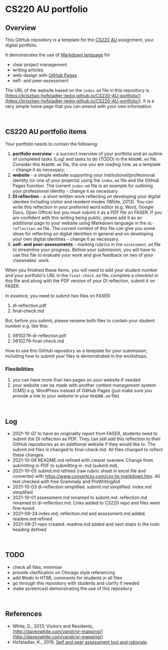 # CS220 AU portfolio
## Overview
This GitHub repository is a template for the [CS220 AU](https://github.com/krisztian-hofstadter-tedor/CS220-AU-navigating-the-digital-world) assignment, your digital portfolio.

It demonstrates the use of [Markdown language](https://guides.github.com/features/mastering-markdown/) for
- clear project management
- writing articles
- web-design with [GitHub Pages](https://pages.github.com/)
- self- and peer-assessment

The URL of the website based on the `index.md` file in this repository is [https://krisztian-hofstadter-tedor.github.io/CS220-AU-portfolio/](https://krisztian-hofstadter-tedor.github.io/CS220-AU-portfolio/). It is a very simple home page that you can amend with your own information.

<br>

## CS220 AU portfolio items
Your portfolio needs to contain the following:

1. **portfolio overview** - a succinct overview of your portfolio and an outline of completed tasks (Log) and tasks to do (TODO) in the `README.md` file. Consider this `README.md` file, the one you are reading now, as a template - change it as necessary.
2. **website** - a simple website supporting your institutional/professional identity (or one of your projects) using the `index.md` file and the GitHub Pages function. The current `index.md` file is an example for outlining your professional identity - change it as necessary.
3. **DI reflection** - a short written work reflecting on developing your digital identies including visitor and resident modes (White, 2013). You can write this reflection in your preferred word editor (e.g. Word, Google Docs, Open Office) but you must submit it as a PDF file on FASER. If you are confident with this writing being public, please add it as an additional page to your website using Markdown language in the `di-reflection.md` file. The current content of this file can give you some ideas for reflecting on digital identities in general and on developing your own digital identities - change it as necessary.
4. **self- and peer-assessments** - marking rubrics in the `assessment.md` file to streamline your progress. Before your submission, you will have to use this file to evaluate your work and give feedback on two of your classmates' work.

When you finished these items, you will need to add your student number and your portfolio's URL in the `final-check.md` file, complete a checklist in this file and along with the PDF version of your DI reflection, submit it on FASER. 

In essence, you need to submit two files on FASER:

1. di-reflection.pdf
2. final-check.md

But, before you submit, please rename both files to contain your student number e.g. like this:

1. 0610279-di-reflection.pdf
2. 0610279-final-check.md

How to use this GitHub repository as a template for your submission, including how to submit your files is demonstrated in the workshops. 

### Flexibilities 
1. you can have more than two pages on your website if needed
2. your website can be made with another content management system (CMS) e.g. WordPress instead of GitHub Pages (just make sure you provide a link to your website in your `README.md` file)

<br>

## Log
- 2021-10-07 to have an originality report from FASER, students need to submit the DI reflection as PDF. They can still add this reflection to their GitHub repositories as an additional website if they would like to. The submit.md files is changed to final-check.md. All files changed to reflect these changes. 
- 2021-10-06 README.md refined with clearer oveview. Change from submitting in PDF to submitting in .md (submit.md). 
- 2021-10-05 submit.md refined (raw rubric sheet in excel file and converted with https://www.convertcsv.com/csv-to-markdown.htm. All text checked with free Grammaly and ProWritingAid
- 2021-10-03 di-reflection simplified. submit.md simplified. index.md simplified
- 2021-10-01 assessment.md renamed to submit.md. reflection.md renamed to di-reflection.md. Links added to CS220 repo and files were fine-tuned
- 2021-09-24 index.md, reflection.md and assessment.md added. readme.md refined
- 2021-09-21 repo created. readme.md added and next steps in the todo heading defined

<br>

## TODO
- check all files, minimise
- provide clarification on Chicago style referencing
- add #todo in HTML comments for students in all files 
- go through this repository with students and clarify if needed
- make screencast demonstrating the use of this repository

<br>

## References
- White, D., 2013, Visitors and Residents, [http://daveowhite.com/vandr/vr-mapping/](http://daveowhite.com/vandr/vr-mapping/)
- Hofstadter, K., 2019, [Self and peer assessment tool and rationale](https://khofstadter.com/assets/doc/Hofstadter-2019-self-and-peer-assessment-tool-and-rationale.pdf).
